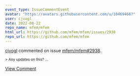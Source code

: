 ```yaml
---
event_type: IssueCommentEvent
avatar: "https://avatars.githubusercontent.com/u/10469466?"
user: cjvogl
date: 2022-08-22
repo_name: mfem/mfem
html_url: https://github.com/mfem/mfem/issues/2938
repo_url: https://github.com/mfem/mfem
---
```


<a href='https://github.com/cjvogl' target='_blank'>cjvogl</a> commented on issue <a href='https://github.com/mfem/mfem/issues/2938' target='_blank'>mfem/mfem#2938</a>.

<small>> Any updates on this?...</small>

<a href='https://github.com/mfem/mfem/issues/2938' target='_blank'>View Comment</a>